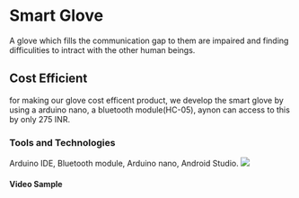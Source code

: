  
<h1>Smart Glove </h1> A glove which fills the communication gap to them are impaired and finding difficulities to intract with the other human beings.

<h2>Cost Efficient </h2> for making our glove cost efficent product, we develop the smart glove by using a arduino nano, a bluetooth module(HC-05), aynon can access to this by only 275 INR.

<h3>Tools and Technologies</h3> Arduino IDE, Bluetooth module, Arduino nano, Android Studio.

<img src = "https://github.com/ritikdh440/Smart-glove/blob/master/Sample%20Images/IMG_20200303_115848.jpg">
<h4> Video Sample </h4>
 
